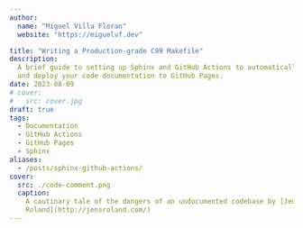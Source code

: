 ```yaml
---
author:
  name: "Miguel Villa Floran"
  website: "https://miguelvf.dev"

title: "Writing a Production-grade C99 Makefile"
description:
  A brief guide to setting up Sphinx and GitHub Actions to automatically build
  and deploy your code documentation to GitHub Pages.
date: 2023-08-09
# cover:
#   src: cover.jpg
draft: true
tags:
  - Documentation
  - GitHub Actions
  - GitHub Pages
  - Sphinx
aliases:
  - /posts/sphinx-github-actions/
cover:
  src: ./code-comment.png
  caption:
    A cautinary tale of the dangers of an undocumented codebase by [Jens
    Roland](http://jensroland.com/)
---
```

